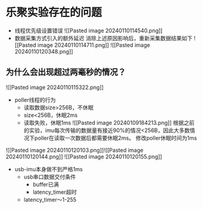 # 乐聚实验存在的问题
- 线程优先级设置错误
![[Pasted image 20240110114540.png]]
- 数据采集方式引入的额外延迟
消除上述原因影响后，重新采集数据结果如下
![[Pasted image 20240110114711.png]]
![[Pasted image 20240110120348.png]]
## 为什么会出现超过两毫秒的情况？
![[Pasted image 20240110115322.png]]
- poller线程的行为
	- 读取数据size>256B，不休眠
	- size<256B，休眠2ms
	- 读取失败，休眠1ms
![[Pasted image 20240109184213.png]]
根据之前的实验，imu每次传输的数据量有接近90%的情况<256B，因此大多数情况下poller在读取一次数据后都需要休眠2ms。
修改poller休眠时间为1ms

![[Pasted image 20240110120103.png]]![[Pasted image 20240110120144.png]]
![[Pasted image 20240110120155.png]]
- usb-imu本身做不到严格1ms
	- usb串口数据交付条件
		- buffer已满
		- latency_timer超时
	- latency_timer～1-255